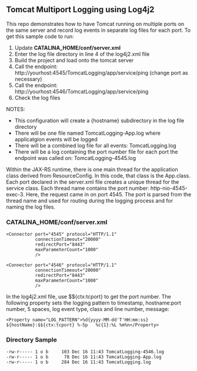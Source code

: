 ## Tomcat Multiport Logging using Log4j2
This repo demonstrates how to have Tomcat running on multiple ports on the same server and record log events in separate log files for each port.
To get this sample code to run:
1.	Update **CATALINA_HOME/conf/server.xml**
2.	Enter the log file directory in line 4 of the log4j2.xml file
3.	Build the project and load onto the tomcat server
4.	Call the endpoint: http://yourhost:4545/TomcatLogging/app/service/ping (change port as necessary)
5.	Call the endpoint: http://yourhost:4546/TomcatLogging/app/service/ping
6.	Check the log files
   
NOTES:

* This configuration will create a {hostname} subdirectory in the log file directory
* There will be one file named TomcatLogging-App.log where applicatgion events will be logged
* There will be a combined log file for all events: TomcatLogging.log
* There will be a log containing the port number file for each port the endpoint was called on: TomcatLogging-4545.log

Within the JAX-RS runtime, there is one main thread for the application class derived from ResourceConfig. In this code, that class is the App.class. Each port declared in the server.xml file creates a unique thread for the service class. Each thread name contains the port number: http-nio-4545-exec-3. Here, the request came in on port 4545. The port is parsed from the thread name and used for routing during the logging process and for naming the log files.

### CATALINA_HOME/conf/server.xml ###
    <Connector port="4545" protocol="HTTP/1.1"
               connectionTimeout="20000"
               redirectPort="8443"
               maxParameterCount="1000"
               />

    <Connector port="4546" protocol="HTTP/1.1"
               connectionTimeout="20000"
               redirectPort="8443"
               maxParameterCount="1000"
               />

In the log4j2.xml file, use $${ctx:tcport} to get the port number. The following property sets the logging pattern to timestamp, hostname:port number, 5 spaces, log event type, class and line number, message:

```<Property name="LOG_PATTERN">%d{yyyy-MM-dd'T'HH:mm:ss} ${hostName}:$${ctx:tcport} %-5p	%c{1}:%L %m%n</Property>```

### Directory Sample ###
```-rw-r----- 1 o b     103 Dec 16 11:43 TomcatLogging-4545.log
-rw-r----- 1 o b     103 Dec 16 11:43 TomcatLogging-4546.log
-rw-r----- 1 o b      78 Dec 16 11:43 TomcatLogging-App.log
-rw-r----- 1 o b     284 Dec 16 11:43 TomcatLogging.log
```
